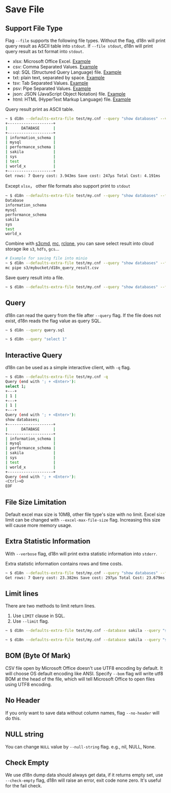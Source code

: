 # Save File

## Support File Type

Flag `--file` supports the following file types. Without the flag, d18n will print query result as ASCII table into `stdout`. If `--file stdout`, d18n will print query result as txt format into `stdout`.

* xlsx: Microsoft Office Excel. [Example](../test/actor.xlsx)
* csv: Comma Separated Values. [Example](../test/actor.csv)
* sql: SQL (Structured Query Language) file. [Example](../test/actor.sql)
* txt: plain text, separated by space. [Example](../test/actor.txt)
* tsv: Tab Separated Values. [Example](../test/actor.tsv)
* psv: Pipe Separated Values. [Example](../test/actor.psv)
* json: JSON (JavaScript Object Notation) file. [Example](../test/actor.json)
* html: HTML (HyperText Markup Language) file. [Example](../test/actor.html)

Query result print as ASCII table.

```bash
~ $ d18n --defaults-extra-file test/my.cnf --query "show databases" --verbose
+--------------------+
|      DATABASE      |
+--------------------+
| information_schema |
| mysql              |
| performance_schema |
| sakila             |
| sys                |
| test               |
| world_x            |
+--------------------+
Get rows: 7 Query cost: 3.943ms Save cost: 247µs Total Cost: 4.191ms
```

Except `xlsx`， other file formats also support print to `stdout`

```bash
~ $ d18n --defaults-extra-file test/my.cnf --query "show databases" --file csv
Database
information_schema
mysql
performance_schema
sakila
sys
test
world_x
```

Combine with [s3cmd](https://github.com/s3tools/s3cmd), [mc](https://docs.min.io/docs/minio-client-quickstart-guide.html), [rclone](https://rclone.org/), you can save select result into cloud storage ike `s3`, `hdfs`, `gcs`...

```bash
# Example for saving file into minio
~ $ d18n --defaults-extra-file test/my.cnf --query "show databases" --file csv | \
mc pipe s3/mybucket/d18n_query_result.csv
```

Save query result into a file.

```bash
~ $ d18n --defaults-extra-file test/my.cnf --query "show databases" --file result.csv
```


## Query

d18n can read the query from the file after `--query` flag. If the file does not exist, d18n reads the flag value as query SQL.

```bash
~ $ d18n --query query.sql

~ $ d18n --query "select 1"
```

## Interactive Query

d18n can be used as a simple interactive client, with `-q` flag.

```bash
~ $ d18n --defaults-extra-file test/my.cnf -q
Query (end with '; + <Enter>'):
select 1;
+---+
| 1 |
+---+
| 1 |
+---+
Query (end with '; + <Enter>'):
show databases;
+--------------------+
|      DATABASE      |
+--------------------+
| information_schema |
| mysql              |
| performance_schema |
| sakila             |
| sys                |
| test               |
| world_x            |
+--------------------+
Query (end with '; + <Enter>'):
<Ctrl>+D
EOF
```

## File Size Limitation

Default excel max size is 10MB, other file type's size with no limit. Excel size limit can be changed with `--excel-max-file-size` flag. Increasing this size will cause more memory usage.

## Extra Statistic Information

With `--verbose` flag, d18n will print extra statistic information into `stderr`.

Extra statistic information contains rows and time costs.

```bash
~ $ d18n --defaults-extra-file test/my.cnf --query "show databases" --file result.csv --verbose
Get rows: 7 Query cost: 23.382ms Save cost: 297µs Total Cost: 23.679ms
```

## Limit lines

There are two methods to limit return lines.

1. Use `LIMIT` clause in SQL.
2. Use `--limit` flag.

```bash
~ $ d18n --defaults-extra-file test/my.cnf --database sakila --query "select * from actor limit 10"

~ $ d18n --defaults-extra-file test/my.cnf --database sakila --query "select * from actor" --limit 10
```

## BOM (Byte Of Mark)

CSV file open by Microsoft Office doesn't use UTF8 encoding by default. It will choose OS default encoding like ANSI. Specify `--bom` flag will write utf8 BOM at the head of the file, which will tell Microsoft Office to open files using UTF8 encoding.

## No Header

If you only want to save data without column names, flag `--no-header` will do this.

## NULL string

You can change `NULL` value by `--null-string` flag. e.g., nil, NULL, None.

## Check Empty

We use d18n dump data should always get data, if it returns empty set, use `--check-empty` flag, d18n will raise an error, exit code none zero. It's useful for the fail check.
